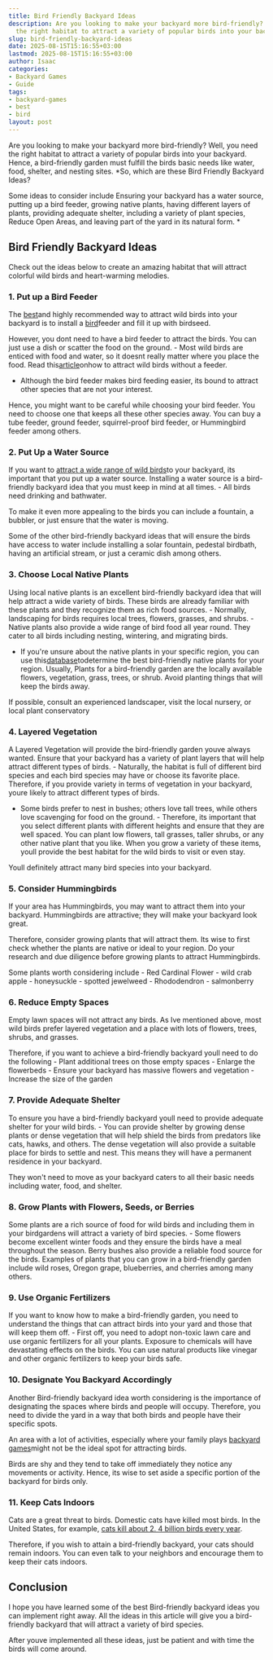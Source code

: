 ```yaml
---
title: Bird Friendly Backyard Ideas
description: Are you looking to make your backyard more bird-friendly? Well, you need
  the right habitat to attract a variety of popular birds into your backyard.
slug: bird-friendly-backyard-ideas
date: 2025-08-15T15:16:55+03:00
lastmod: 2025-08-15T15:16:55+03:00
author: Isaac
categories:
- Backyard Games
- Guide
tags:
- backyard-games
- best
- bird
layout: post
---
```

Are you looking to make your backyard more bird-friendly? Well, you need the right habitat to attract a variety of popular birds into your backyard. Hence, a bird-friendly garden must fulfill the birds basic needs like water, food, shelter, and nesting sites. *So, which are these Bird Friendly Backyard Ideas?

Some ideas to consider include Ensuring your backyard has a water source, putting up a bird feeder, growing native plants, having different layers of plants, providing adequate shelter, including a variety of plant species, Reduce Open Areas, and leaving part of the yard in its natural form. *

##  Bird Friendly Backyard Ideas

Check out the ideas below to create an amazing habitat that will attract colorful wild birds and heart-warming melodies.

###  1. Put up a Bird Feeder

The [best](https://pestpolicy.com/best-acoustic-guitar-for-small-hands/)and highly recommended way to attract wild birds into your backyard is to install a [bird](https://pestpolicy.com/how-to-make-a-suet-bird-feeder/)feeder and fill it up with birdseed.

However, you dont need to have a bird feeder to attract the birds. You can just use a dish or scatter the food on the ground. - Most wild birds are enticed with food and water, so it doesnt really matter where you place the food. Read this[article](https://birdfeederhub.com/how-to-attract-birds-without-a-feeder/)onhow to attract wild birds without a feeder.

- Although the bird feeder makes bird feeding easier, its bound to attract other species that are not your interest.

Hence, you might want to be careful while choosing your bird feeder. You need to choose one that keeps all these other species away. You can buy a tube feeder, ground feeder, squirrel-proof bird feeder, or Hummingbird feeder among others.

###  2. Put Up a Water Source

If you want to [attract a wide range of wild birds](https://www.birdwatchersdigest.com/bwdsite/solve/howto/ten-birds-attracted-by-water.php)to your backyard, its important that you put up a water source. Installing a water source is a bird-friendly backyard idea that you must keep in mind at all times. - All birds need drinking and bathwater.

To make it even more appealing to the birds you can include a fountain, a bubbler, or just ensure that the water is moving.

Some of the other bird-friendly backyard ideas that will ensure the birds have access to water include installing a solar fountain, pedestal birdbath, having an artificial stream, or just a ceramic dish among others.

###  3. Choose Local Native Plants

Using local native plants is an excellent bird-friendly backyard idea that will help attract a wide variety of birds. These birds are already familiar with these plants and they recognize them as rich food sources. - Normally, landscaping for birds requires local trees, flowers, grasses, and shrubs. - Native plants also provide a wide range of bird food all year round. They cater to all birds including nesting, wintering, and migrating birds.

- If you're unsure about the native plants in your specific region, you can use this[database](https://www.audubon.org/native-plants)todetermine the best bird-friendly native plants for your region. Usually, Plants for a bird-friendly garden are the locally available flowers, vegetation, grass, trees, or shrub. Avoid planting things that will keep the birds away.

If possible, consult an experienced landscaper, visit the local nursery, or local plant conservatory

###  4. Layered Vegetation

A Layered Vegetation will provide the bird-friendly garden youve always wanted. Ensure that your backyard has a variety of plant layers that will help attract different types of birds. - Naturally, the habitat is full of different bird species and each bird species may have or choose its favorite place. Therefore, if you provide variety in terms of vegetation in your backyard, youre likely to attract different types of birds.

- Some birds prefer to nest in bushes; others love tall trees, while others love scavenging for food on the ground. - Therefore, its important that you select different plants with different heights and ensure that they are well spaced. You can plant low flowers, tall grasses, taller shrubs, or any other native plant that you like. When you grow a variety of these items, youll provide the best habitat for the wild birds to visit or even stay.

Youll definitely attract many bird species into your backyard.

###  5. Consider Hummingbirds

If your area has Hummingbirds, you may want to attract them into your backyard. Hummingbirds are attractive; they will make your backyard look great.

Therefore, consider growing plants that will attract them. Its wise to first check whether the plants are native or ideal to your region. Do your research and due diligence before growing plants to attract Hummingbirds.

Some plants worth considering include - Red Cardinal Flower - wild crab apple - honeysuckle - spotted jewelweed - Rhododendron - salmonberry

###  6. Reduce Empty Spaces

Empty lawn spaces will not attract any birds. As Ive mentioned above, most wild birds prefer layered vegetation and a place with lots of flowers, trees, shrubs, and grasses.

Therefore, if you want to achieve a bird-friendly backyard youll need to do the following - Plant additional trees on those empty spaces - Enlarge the flowerbeds - Ensure your backyard has massive flowers and vegetation - Increase the size of the garden

###  7. Provide Adequate Shelter

To ensure you have a bird-friendly backyard youll need to provide adequate shelter for your wild birds. - You can provide shelter by growing dense plants or dense vegetation that will help shield the birds from predators like cats, hawks, and others. The dense vegetation will also provide a suitable place for birds to settle and nest. This means they will have a permanent residence in your backyard.

They won't need to move as your backyard caters to all their basic needs including water, food, and shelter.

###  8. Grow Plants with Flowers, Seeds, or Berries

Some plants are a rich source of food for wild birds and including them in your birdgardens will attract a variety of bird species. - Some flowers become excellent winter foods and they ensure the birds have a meal throughout the season. Berry bushes also provide a reliable food source for the birds. Examples of plants that you can grow in a bird-friendly garden include wild roses, Oregon grape, blueberries, and cherries among many others.

###  9. Use Organic Fertilizers

If you want to know how to make a bird-friendly garden, you need to understand the things that can attract birds into your yard and those that will keep them off. - First off, you need to adopt non-toxic lawn care and use organic fertilizers for all your plants. Exposure to chemicals will have devastating effects on the birds. You can use natural products like vinegar and other organic fertilizers to keep your birds safe.

###  10. Designate You Backyard Accordingly

Another Bird-friendly backyard idea worth considering is the importance of designating the spaces where birds and people will occupy. Therefore, you need to divide the yard in a way that both birds and people have their specific spots.

An area with a lot of activities, especially where your family plays [backyard games](https://pestpolicy.com/how-to-play-tetherball/)might not be the ideal spot for attracting birds.

Birds are shy and they tend to take off immediately they notice any movements or activity. Hence, its wise to set aside a specific portion of the backyard for birds only.

###  11. Keep Cats Indoors

Cats are a great threat to birds. Domestic cats have killed most birds. In the United States, for example, [cats kill about 2. 4 billion birds every year](https://abcbirds.org/program/cats-indoors/cats-and-birds/#:~:text=Predation%20by%20domestic%20cats%20is,of%20millions%20of%20outdoor%20cats.).

Therefore, if you wish to attain a bird-friendly backyard, your cats should remain indoors. You can even talk to your neighbors and encourage them to keep their cats indoors.

##  Conclusion

I hope you have learned some of the best Bird-friendly backyard ideas you can implement right away. All the ideas in this article will give you a bird-friendly backyard that will attract a variety of bird species.

After youve implemented all these ideas, just be patient and with time the birds will come around.

